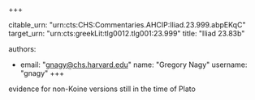 +++


citable_urn: "urn:cts:CHS:Commentaries.AHCIP:Iliad.23.999.abpEKqC"
target_urn: "urn:cts:greekLit:tlg0012.tlg001:23.999"
title: "Iliad 23.83b"

authors:
- email: "gnagy@chs.harvard.edu"
  name: "Gregory Nagy"
  username: "gnagy"
+++

<p>evidence for non-Koine versions still in the time of Plato</p>